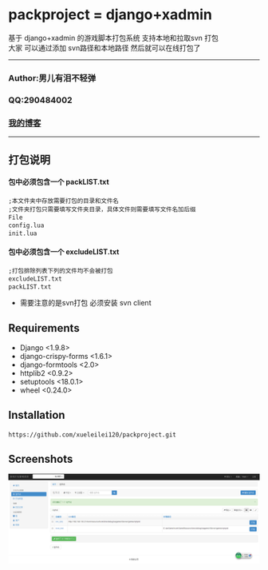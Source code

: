 packproject = django+xadmin
===========================
基于 django+xadmin 的游戏脚本打包系统 支持本地和拉取svn 打包 <br>
大家 可以通过添加 svn路径和本地路径 然后就可以在线打包了
****
### Author:男儿有泪不轻弹
### QQ:290484002
### [我的博客](http://liuyc2.pythonanywhere.com) 
****
## 打包说明
#### 包中必须包含一个 packLIST.txt
```
;本文件夹中存放需要打包的目录和文件名
;文件夹打包只需要填写文件夹目录，具体文件则需要填写文件名加后缀
File
config.lua
init.lua
```
#### 包中必须包含一个 excludeLIST.txt
```
;打包排除列表下列的文件均不会被打包
excludeLIST.txt
packLIST.txt
```
* 需要注意的是svn打包 必须安装 svn client

## Requirements
* Django <1.9.8>
* django-crispy-forms <1.6.1>
* django-formtools <2.0>
* httplib2 <0.9.2>
* setuptools <18.0.1>
* wheel <0.24.0>
## Installation
    https://github.com/xueleilei120/packproject.git

## Screenshots
![](https://github.com/xueleilei120/packproject/raw/master/static/images/jietu.PNG)
